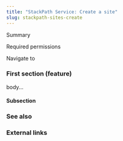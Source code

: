 ```yaml
---
title: "StackPath Service: Create a site"
slug: stackpath-sites-create
---
```



Summary

Required permissions

Navigate to

### First section (feature)

body...

#### Subsection


### See also

### External links
